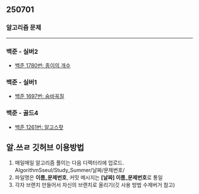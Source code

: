 ## 250701

### 알고리즘 문제

---

### 백준 - 실버2
- [백준 1780번: 종이의 개수](https://www.acmicpc.net/problem/1780)

### 백준 - 실버1
- [백준 1697번: 숨바꼭질](https://www.acmicpc.net/problem/1697)

### 백준 - 골드4
- [백준 1261번: 알고스팟](https://www.acmicpc.net/problem/1261)

## 알.쓰ㄹ 깃허브 이용방법
1. 매일매일 알고리즘 풀이는 다음 디렉터리에 업로드. AlgorithmSseul/Study_Summer/날짜/문제번호/
2. 파일명은 **이름_문제번호**, 커밋 메시지는 **[날짜] 이름_문제번호**로 통일
3. 각자 브랜치 만들어서 자신의 브랜치로 올리기(깃 사용 방법 수제버거 참고)
